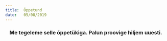 ```yaml
---
title:  Õppetund
date:   05/08/2019
---
```


### <center>Me tegeleme selle õppetükiga. Palun proovige hiljem uuesti.</center>